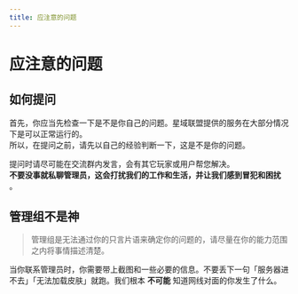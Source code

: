 ```yaml
---
title: 应注意的问题
---
```

# 应注意的问题


## 如何提问
首先，你应当先检查一下是不是你自己的问题。星域联盟提供的服务在大部分情况下是可以正常运行的。  
所以，在提问之前，请先以自己的经验判断一下，这是不是你的问题。

提问时请尽可能在交流群内发言，会有其它玩家或用户帮您解决。  
**不要没事就私聊管理员，这会打扰我们的工作和生活，并让我们感到冒犯和困扰** 。

## 管理组不是神

> 管理组是无法通过你的只言片语来确定你的问题的，请尽量在你的能力范围之内将事情描述清楚。    

当你联系管理员时，你需要带上截图和一些必要的信息。不要丢下一句「服务器进不去」「无法加载皮肤」就跑。我们根本 **不可能** 知道网线对面的你发生了什么。
